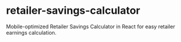 # retailer-savings-calculator
Mobile-optimized Retailer Savings Calculator in React for easy retailer earnings calculation.
